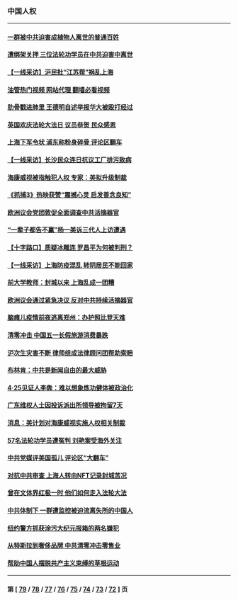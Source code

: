 ### 中国人权
---
#### [一群被中共迫害成植物人离世的普通百姓](../../pages/ncid278/n13730316.md?05110045) 
#### [遭绑架关押 三位法轮功学员在中共迫害中离世](../../pages/ncid278/n13727134.md?05110045) 
#### [【一线采访】沪民批“江苏帮”祸乱上海](../../pages/ncid278/n13731242.md?05110045) 
#### [油管热门视频 网站代理 翻墙必看视频](http://209.222.30.114:81/youtube.html?05110045)
#### [肋骨戳进肺里 王德明自述举报华大被殴打经过](../../pages/ncid278/n13730815.md?05110045) 
#### [英国欢庆法轮大法日 议员恭贺 民众感恩](../../pages/ncid278/n13730266.md?05110045) 
#### [上海下军令状 浦东称粉身碎骨 评论区翻车](../../pages/ncid278/n13729974.md?05110045) 
#### [【一线采访】长沙民众连日抗议工厂排污致病](../../pages/ncid278/n13729392.md?05110045) 
#### [海康威视被指触犯人权 专家：美拟升级制裁](../../pages/ncid278/n13729009.md?05110045) 
#### [《抓捕3》热映获赞“震撼心灵 启发善念良知”](../../pages/ncid278/n13729129.md?05110045) 
#### [欧洲议会党团敦促全面调查中共活摘器官](../../pages/ncid278/n13729021.md?05110045) 
#### [“一辈子都告不赢”杨一美诉三代人上访遭遇](../../pages/ncid278/n13728969.md?05110045) 
#### [【十字路口】质疑冰雕连 罗昌平为何被判刑？](../../pages/ncid278/n13728739.md?05110045) 
#### [【一线采访】上海防疫混乱 转阴居民不能回家](../../pages/ncid278/n13728726.md?05110045) 
#### [前大学教师：封城以来 上海乱成一团糟](../../pages/ncid278/n13728515.md?05110045) 
#### [欧洲议会通过紧急决议 反对中共持续活摘器官](../../pages/ncid278/n13728211.md?05110045) 
#### [脑瘫儿疫情前夜逃离郑州：办护照比登天难](../../pages/ncid278/n13728232.md?05110045) 
#### [清零冲击 中国五一长假旅游消费暴跌](../../pages/ncid278/n13727808.md?05110045) 
#### [沪次生灾害不断 律师组成法律顾问团帮助索赔](../../pages/ncid278/n13727729.md?05110045) 
#### [布林肯：中共是新闻自由的最大威胁](../../pages/ncid278/n13727223.md?05110045) 
#### [4‧25见证人李犇：难以想象炼功健体被政治化](../../pages/ncid278/n13726951.md?05110045) 
#### [广东维权人士因投诉派出所领导被拘留7天](../../pages/ncid278/n13727127.md?05110045) 
#### [消息：美计划对海康威视实施人权相关制裁](../../pages/ncid278/n13727090.md?05110045) 
#### [57名法轮功学员遭冤判 刘艳案受海外关注](../../pages/ncid278/n13726210.md?05110045) 
#### [中共党媒评美国孤儿 评论区“大翻车”](../../pages/ncid278/n13726953.md?05110045) 
#### [对抗中共审查 上海人转向NFT记录封城苦况](../../pages/ncid278/n13726776.md?05110045) 
#### [曾在文体界红极一时 他们如何走入法轮大法](../../pages/ncid278/n13725670.md?05110045) 
#### [中共体制下 一群遭监控被迫流离失所的中国人](../../pages/ncid278/n13725531.md?05110045) 
#### [纽约警方抓获涂污大纪元报箱的两名嫌犯](../../pages/ncid278/n13725794.md?05110045) 
#### [从特斯拉到奢侈品牌 中共清零冲击零售业](../../pages/ncid278/n13725698.md?05110045) 
#### [帮助中国人摆脱共产主义束缚的草根运动](../../pages/ncid278/n13725532.md?05110045) 

---
#### 第 [ [79](./79.md?05110045) / [78](./78.md?05110045) / [77](./77.md?05110045) / [76](./76.md?05110045) / [75](./75.md?05110045) / [74](./74.md?05110045) / [73](./73.md?05110045) / [72](./72.md?05110045) ] 页
